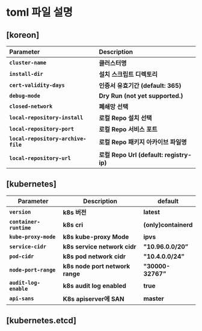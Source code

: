 # **toml 파일 설명**

## **[koreon]**

| Parameter | Description |
| :--- | :--- |
| **`cluster-name`** | **클러스터명** |
| **`install-dir`** | **설치 스크립트 디렉토리** |
| **`cert-validity-days`** | **인증서 유효기간 (default: 365)** |
| **`debug-mode`** | **Dry Run (not yet supported.)** |
| **`closed-network`** | **폐쇄망 선택** |
| **`local-repository-install`** | **로컬 Repo 설치 선택** |
| **`local-repository-port`** | **로컬 Repo 서비스 포트** |
| **`local-repository-archive-file`** | **로컬 Repo 패키지 아카이브 파일명** |
| **`local-repository-url`** | **로컬 Repo Url (default: registry-ip)** |

## **[kubernetes]**

| Parameter | Description | default |
| --- | --- | --- |
| **`version`** | **k8s 버전** | **latest** |
| **`container-runtime`** | **k8s cri** | **(only)containerd** |
| **`kube-proxy-mode`** | **k8s kube-proxy Mode** | **ipvs** |
| **`service-cidr`** | **k8s service network cidr** | **"10.96.0.0/20”** |
| **`pod-cidr`** | **k8s pod network cidr** | **"10.4.0.0/24”** |
| **`node-port-range`** | **k8s node port network range** | **"30000-32767”** |
| **`audit-log-enable`** | **k8s audit log enabled** | **true** |
| **`api-sans`** | **K8s apiserver에 SAN** | **master** |

## **[kubernetes.etcd]**

